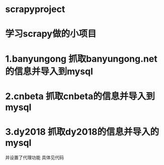 scrapyproject
=============
学习scrapy做的小项目
====================================================
1.banyungong 抓取banyungong.net的信息并导入到mysql
====================================================
2.cnbeta 抓取cnbeta的信息并导入到mysql
====================================================
3.dy2018 抓取dy2018的信息并导入的mysql
====================================================
并设置了代理功能
具体见代码
